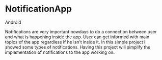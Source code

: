 # NotificationApp
Android

Notifications are very important nowdays to do a connection between user and what is happening inside the app.
User can get informed with main topics of the app regardless if he isn't inside it.
In this simple project I showed some types of notifications.
Having this project will simplify the implementation of notifications to the app working on.
